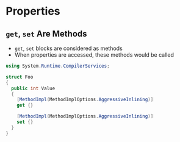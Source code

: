 # Properties

## `get`, `set` Are Methods

- `get`, `set` blocks are considered as methods
- When properties are accessed, these methods would be called

```cs
using System.Runtime.CompilerServices;

struct Foo
{
  public int Value
  {
    [MethodImpl(MethodImplOptions.AggressiveInlining)]
    get {}

    [MethodImpl(MethodImplOptions.AggressiveInlining)]
    set {}
  }
}
```
